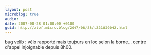 ```yaml
---
layout: post
microblog: true
audio: 
date: 2007-08-28 01:00:00 +0100
guid: http://xtof.micro.blog/2007/08/28/t231836042.html
---
```

bug velib :  vélo rapporté mais toujours en loc selon la borne... centre d'appel injoignable depuis 8h00.
